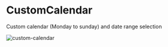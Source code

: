 # CustomCalendar

Custom calendar (Monday to sunday) and date range selection

![custom-calendar](https://cloud.githubusercontent.com/assets/17978864/19882531/8add0d4c-a038-11e6-9c10-813b96f82d48.gif)
